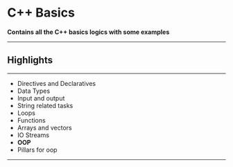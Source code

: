 # C++ Basics

**Contains all the C++ basics logics with some examples**

---

## **Highlights**

---

- Directives and Declaratives
- Data Types
- Input and output
- String related tasks
- Loops
- Functions
- Arrays and vectors
- IO Streams
- **OOP**
- Pillars for oop

---
